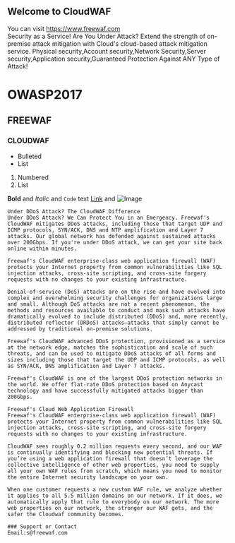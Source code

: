 ## Welcome to CloudWAF  
You can visit   https://www.freewaf.com  
Security as a Service! Are You Under Attack?
Extend the strength of on-premise attack mitigation with Cloud's cloud-based attack mitigation service. Physical security,Account security,Network Security,Server security,Application security,Guaranteed Protection Against ANY Type of Attack!
# OWASP2017
## FREEWAF
### CLOUDWAF

- Bulleted
- List

1. Numbered
2. List

**Bold** and _Italic_ and `Code` text
[Link](url) and ![Image](src)
```
Under DDoS Attack? The CloudWAF Difference
Under DDoS Attack? We Can Protect You in an Emergency. Freewaf's CloudWAF mitigates DDoS attacks, including those that target UDP and ICMP protocols, SYN/ACK, DNS and NTP amplification and Layer 7 attacks. Our global network has defended against sustained attacks over 200Gbps. If you're under DDoS attack, we can get your site back online within minutes.

Freewaf's CloudWAF enterprise-class web application firewall (WAF) protects your Internet property from common vulnerabilities like SQL injection attacks, cross-site scripting, and cross-site forgery requests with no changes to your existing infrastructure.

Denial-of-service (DoS) attacks are on the rise and have evolved into complex and overwhelming security challenges for organizations large and small. Although DoS attacks are not a recent phenomenon, the methods and resources available to conduct and mask such attacks have dramatically evolved to include distributed (DDoS) and, more recently, distributed reflector (DRDoS) attacks—attacks that simply cannot be addressed by traditional on-premise solutions.

Freewaf's CloudWAF advanced DDoS protection, provisioned as a service at the network edge, matches the sophistication and scale of such threats, and can be used to mitigate DDoS attacks of all forms and sizes including those that target the UDP and ICMP protocols, as well as SYN/ACK, DNS amplification and Layer 7 attacks.

Freewaf's CloudWAF is one of the largest DDoS protection networks in the world. We offer flat-rate DDoS protection based on Anycast technology and have successfully mitigated attacks bigger than 200Gbps.

Freewaf's Cloud Web Application Firewall
Freewaf's CloudWAF enterprise-class web application firewall (WAF) protects your Internet property from common vulnerabilities like SQL injection attacks, cross-site scripting, and cross-site forgery requests with no changes to your existing infrastructure.

CloudWAF sees roughly 0.2 million requests every second, and our WAF is continually identifying and blocking new potential threats. If you’re using a web application firewall that doesn’t leverage the collective intelligence of other web properties, you need to supply all your own WAF rules from scratch, which means you need to monitor the entire Internet security landscape on your own.

When one customer requests a new custom WAF rule, we analyze whether it applies to all 5.5 million domains on our network. If it does, we automatically apply that rule to everybody on our network. The more web properties on our network, the stronger our WAF gets, and the safer the Cloudwaf community becomes.

### Support or Contact
Email:s@freewaf.com
